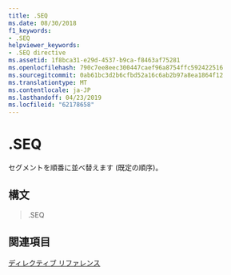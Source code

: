 ```yaml
---
title: .SEQ
ms.date: 08/30/2018
f1_keywords:
- .SEQ
helpviewer_keywords:
- .SEQ directive
ms.assetid: 1f8bca31-e29d-4537-b9ca-f8463af75281
ms.openlocfilehash: 790c7ee8eec300447caef96a8754ffc592422516
ms.sourcegitcommit: 0ab61bc3d2b6cfbd52a16c6ab2b97a8ea1864f12
ms.translationtype: MT
ms.contentlocale: ja-JP
ms.lasthandoff: 04/23/2019
ms.locfileid: "62178658"
---
```

# <a name="seq"></a>.SEQ

セグメントを順番に並べ替えます (既定の順序)。

## <a name="syntax"></a>構文

> .SEQ

## <a name="see-also"></a>関連項目

[ディレクティブ リファレンス](../../assembler/masm/directives-reference.md)<br/>